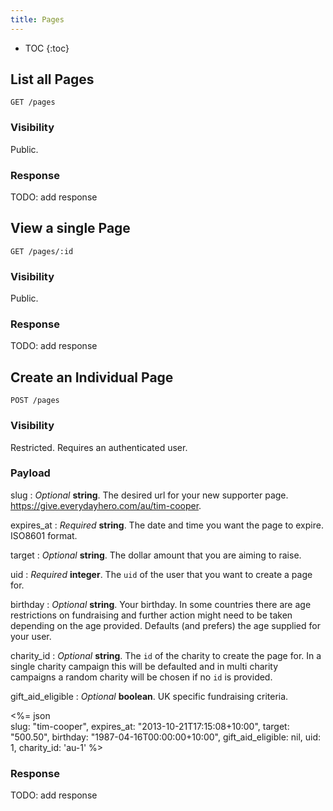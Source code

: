 ```yaml
---
title: Pages
---
```


* TOC
{:toc}

## List all Pages

    GET /pages

### Visibility

Public.

### Response

TODO: add response

## View a single Page

    GET /pages/:id

### Visibility

Public.

### Response

TODO: add response

## Create an Individual Page

    POST /pages

### Visibility

Restricted. Requires an authenticated user.

### Payload

slug
: _Optional_ **string**. The desired url for your new supporter page.
https://give.everydayhero.com/au/tim-cooper.

expires_at
: _Required_ **string**. The date and time you want the page to
expire. ISO8601 format.

target
: _Optional_ **string**. The dollar amount that you are aiming to raise.

uid
: _Required_ **integer**. The `uid` of the user that you want to create
a page for.

birthday
: _Optional_ **string**. Your birthday. In some countries there are age
restrictions on fundraising and further action might need to be taken
depending on the age provided. Defaults (and prefers) the age supplied
for your user.

charity_id
: _Optional_ **string**. The `id` of the charity to create the page for.
In a single charity campaign this will be defaulted and in multi
charity campaigns a random charity will be chosen if no `id` is
provided.

gift_aid_eligible
: _Optional_ **boolean**. UK specific fundraising criteria.

<%= json \
  slug: "tim-cooper",
  expires_at: "2013-10-21T17:15:08+10:00",
  target: "500.50",
  birthday: "1987-04-16T00:00:00+10:00",
  gift_aid_eligible: nil,
  uid: 1,
  charity_id: 'au-1'
%>

### Response

TODO: add response
